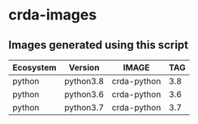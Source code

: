 # crda-images

## Images generated using this script 

Ecosystem     | Version       | IMAGE                                     | TAG               | 
------------- | ------------- | ------------------------------------------|-------------------|
python        | python3.8     |  crda-python                              | 3.8               |
python        | python3.6     |  crda-python                              | 3.6               |
python        | python3.7     |  crda-python                              | 3.7               | 
